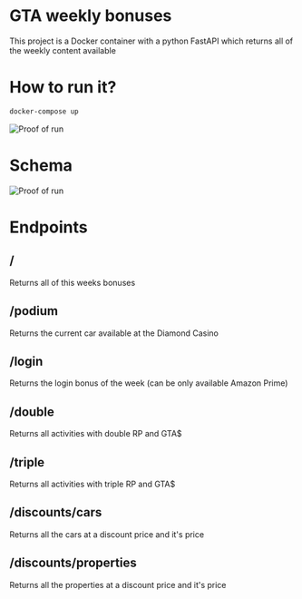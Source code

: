 # GTA weekly bonuses

This project is a Docker container with a python FastAPI which returns all of the weekly content available

# How to run it?

```bash
docker-compose up
````

![Proof of run](images/CMD.png)


# Schema

![Proof of run](images/schema.png)

# Endpoints

## /

Returns all of this weeks bonuses

## /podium

Returns the current car available at the Diamond Casino

## /login

Returns the login bonus of the week (can be only available Amazon Prime)

## /double

Returns all activities with double RP and GTA$

## /triple

Returns all activities with triple RP and GTA$

## /discounts/cars

Returns all the cars at a discount price and it's price

## /discounts/properties

Returns all the properties at a discount price and it's price